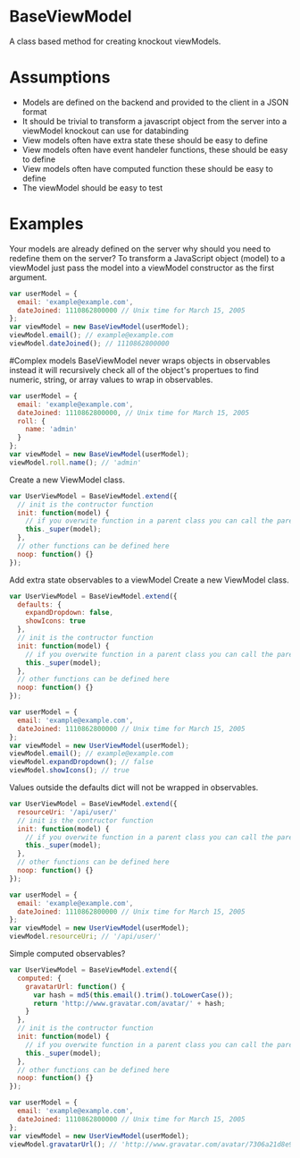 BaseViewModel
=============

A class based method for creating knockout viewModels.

Assumptions
===========
- Models are defined on the backend and provided to the client in a JSON format
- It should be trivial to transform a javascript object from the server into a viewModel knockout can use for databinding
- View models often have extra state these should be easy to define
- View models often have event handeler functions, these should be easy to define
- View models often have computed function these should be easy to define
- The viewModel should be easy to test

Examples
========
Your models are already defined on the server why should you  need to redefine them on the server?
To transform a JavaScript object (model) to a viewModel just pass the model into a viewModel constructor as the first argument.

```javascript
var userModel = {
  email: 'example@example.com',
  dateJoined: 1110862800000 // Unix time for March 15, 2005
};
var viewModel = new BaseViewModel(userModel);
viewModel.email(); // example@example.com
viewModel.dateJoined(); // 1110862800000
```

#Complex models
BaseViewModel never wraps objects in observables instead it will recursively check all of the object's propertues to 
find numeric, string, or array values to wrap in observables.
```javascript
var userModel = {
  email: 'example@example.com',
  dateJoined: 1110862800000, // Unix time for March 15, 2005
  roll: {
    name: 'admin'
  }
};
var viewModel = new BaseViewModel(userModel);
viewModel.roll.name(); // 'admin'

```

Create a new ViewModel class.
```javascript
var UserViewModel = BaseViewModel.extend({
  // init is the contructor function
  init: function(model) {
    // if you overwite function in a parent class you can call the parent function using _super
    this._super(model);
  },
  // other functions can be defined here
  noop: function() {}
});
```

Add extra state observables to a viewModel
Create a new ViewModel class.
```javascript
var UserViewModel = BaseViewModel.extend({
  defaults: {
    expandDropdown: false,
    showIcons: true
  },
  // init is the contructor function
  init: function(model) {
    // if you overwite function in a parent class you can call the parent function using _super
    this._super(model);
  },
  // other functions can be defined here
  noop: function() {}
});

var userModel = {
  email: 'example@example.com',
  dateJoined: 1110862800000 // Unix time for March 15, 2005
};
var viewModel = new UserViewModel(userModel);
viewModel.email(); // example@example.com
viewModel.expandDropdown(); // false
viewModel.showIcons(); // true
```

Values outside the defaults dict will not be wrapped in observables.
```javascript
var UserViewModel = BaseViewModel.extend({
  resourceUri: '/api/user/'
  // init is the contructor function
  init: function(model) {
    // if you overwite function in a parent class you can call the parent function using _super
    this._super(model);
  },
  // other functions can be defined here
  noop: function() {}
});

var userModel = {
  email: 'example@example.com',
  dateJoined: 1110862800000 // Unix time for March 15, 2005
};
var viewModel = new UserViewModel(userModel);
viewModel.resourceUri; // '/api/user/'
```


Simple computed observables?
```javascript
var UserViewModel = BaseViewModel.extend({
  computed: {
    gravatarUrl: function() {
      var hash = md5(this.email().trim().toLowerCase());
      return 'http://www.gravatar.com/avatar/' + hash;
    }
  },
  // init is the contructor function
  init: function(model) {
    // if you overwite function in a parent class you can call the parent function using _super
    this._super(model);
  },
  // other functions can be defined here
  noop: function() {}
});

var userModel = {
  email: 'example@example.com',
  dateJoined: 1110862800000 // Unix time for March 15, 2005
};
var viewModel = new UserViewModel(userModel);
viewModel.gravatarUrl(); // 'http://www.gravatar.com/avatar/7306a21d8e9bdae642aa57606d8393f4'
```
